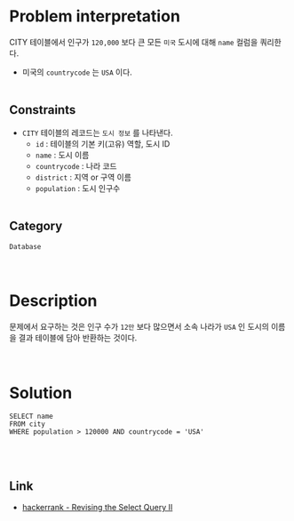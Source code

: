 # Problem interpretation
CITY 테이블에서 인구가 `120,000` 보다 큰 모든 `미국` 도시에 대해 `name` 컬럼을 쿼리한다.
- 미국의 `countrycode` 는 `USA` 이다.
<br/><br/>

## Constraints
- `CITY` 테이블의 레코드는 `도시 정보` 를 나타낸다.
    - `id` : 테이블의 기본 키(고유) 역할, 도시 ID
    - `name` : 도시 이름
    - `countrycode` : 나라 코드
    - `district` : 지역 or 구역 이름
    - `population` : 도시 인구수
<br/><br/>

## Category
`Database`
<br/><br/><br/>

# Description
문제에서 요구하는 것은 인구 수가 `12만` 보다 많으면서 소속 나라가 `USA` 인 도시의 이름을 결과 테이블에 담아 반환하는 것이다.
<br/><br/><br/>

# Solution
```mysql
SELECT name
FROM city
WHERE population > 120000 AND countrycode = 'USA'
```
<br/><br/>

## Link
- [hackerrank - Revising the Select Query II](https://www.hackerrank.com/challenges/revising-the-select-query-2/problem?isFullScreen=true)